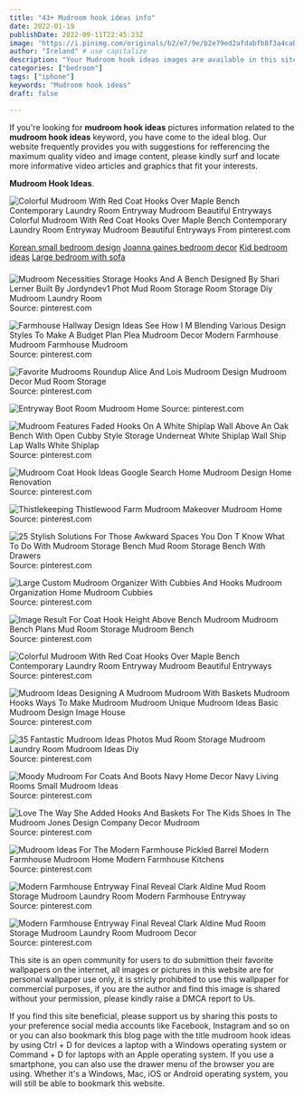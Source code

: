 ```yaml
---
title: "43+ Mudroom hook ideas info"
date: 2022-01-19
publishDate: 2022-09-11T22:45:23Z
image: "https://i.pinimg.com/originals/b2/e7/9e/b2e79ed2afdabfb8f3a4cabe90ab8482.jpg"
author: "Ireland" # use capitalize
description: "Your Mudroom hook ideas images are available in this site. Mudroom hook ideas are a topic that is being searched for and liked by netizens now. You can Find and Download the Mudroom hook ideas files here. Download all royalty-free photos and vectors."
categories: ["bedroom"]
tags: ["iphone"]
keywords: "Mudroom hook ideas"
draft: false

---
```


If you're looking for **mudroom hook ideas** pictures information related to the **mudroom hook ideas** keyword, you have come to the ideal  blog.  Our website frequently  provides you with  suggestions  for refferencing  the maximum  quality video and image  content, please kindly surf and locate more informative video articles and graphics  that fit your interests.

**Mudroom Hook Ideas**. 

![Colorful Mudroom With Red Coat Hooks Over Maple Bench Contemporary Laundry Room Entryway Mudroom Beautiful Entryways](https://i.pinimg.com/originals/96/6e/82/966e8246b2d1f2e00d3af930e27f3b56.jpg "Colorful Mudroom With Red Coat Hooks Over Maple Bench Contemporary Laundry Room Entryway Mudroom Beautiful Entryways")
Colorful Mudroom With Red Coat Hooks Over Maple Bench Contemporary Laundry Room Entryway Mudroom Beautiful Entryways From pinterest.com

[Korean small bedroom design](/korean-small-bedroom-design/)
[Joanna gaines bedroom decor](/joanna-gaines-bedroom-decor/)
[Kid bedroom ideas](/kid-bedroom-ideas/)
[Large bedroom with sofa](/large-bedroom-with-sofa/)



### 

 


![Mudroom Necessities Storage Hooks And A Bench Designed By Shari Lerner Built By Jordyndev1 Phot Mud Room Storage Room Storage Diy Mudroom Laundry Room](https://i.pinimg.com/originals/ca/d4/80/cad4807c48f813071e1b45e59f9c63c2.jpg "Mudroom Necessities Storage Hooks And A Bench Designed By Shari Lerner Built By Jordyndev1 Phot Mud Room Storage Room Storage Diy Mudroom Laundry Room")
Source: pinterest.com

 

![Farmhouse Hallway Design Ideas See How I M Blending Various Design Styles To Make A Budget Plan Plea Mudroom Decor Modern Farmhouse Mudroom Farmhouse Mudroom](https://i.pinimg.com/originals/e1/b0/d3/e1b0d30bfb9bc5f13c91c18e31f0a263.jpg "Farmhouse Hallway Design Ideas See How I M Blending Various Design Styles To Make A Budget Plan Plea Mudroom Decor Modern Farmhouse Mudroom Farmhouse Mudroom")
Source: pinterest.com

 

![Favorite Mudrooms Roundup Alice And Lois Mudroom Design Mudroom Decor Mud Room Storage](https://i.pinimg.com/originals/cc/fe/5d/ccfe5d877de7e5e248ab10759e9c789c.jpg "Favorite Mudrooms Roundup Alice And Lois Mudroom Design Mudroom Decor Mud Room Storage")
Source: pinterest.com

 

![Entryway Boot Room Mudroom Home](https://i.pinimg.com/564x/4d/26/36/4d26363584da7b02334f93311220a15c--weekend-house-benches.jpg "Entryway Boot Room Mudroom Home")
Source: pinterest.com

 

![Mudroom Features Faded Hooks On A White Shiplap Wall Above An Oak Bench With Open Cubby Style Storage Underneat White Shiplap Wall Ship Lap Walls White Shiplap](https://i.pinimg.com/564x/b2/c4/6d/b2c46deb9850fab036348ed6e1b26a7d.jpg "Mudroom Features Faded Hooks On A White Shiplap Wall Above An Oak Bench With Open Cubby Style Storage Underneat White Shiplap Wall Ship Lap Walls White Shiplap")
Source: pinterest.com

 

![Mudroom Coat Hook Ideas Google Search Home Mudroom Design Home Renovation](https://i.pinimg.com/736x/16/bf/15/16bf15b6b0366fc7c53ccb5280045c37.jpg "Mudroom Coat Hook Ideas Google Search Home Mudroom Design Home Renovation")
Source: pinterest.com

 

![Thistlekeeping Thistlewood Farm Mudroom Makeover Mudroom Home](https://i.pinimg.com/originals/fb/ba/16/fbba1698599f1eb14a178dfbb75d92ce.jpg "Thistlekeeping Thistlewood Farm Mudroom Makeover Mudroom Home")
Source: pinterest.com

 

![25 Stylish Solutions For Those Awkward Spaces You Don T Know What To Do With Mudroom Storage Bench Mud Room Storage Bench With Drawers](https://i.pinimg.com/originals/fd/86/ff/fd86ffd1319186121e13adc16bfd466f.jpg "25 Stylish Solutions For Those Awkward Spaces You Don T Know What To Do With Mudroom Storage Bench Mud Room Storage Bench With Drawers")
Source: pinterest.com

 

![Large Custom Mudroom Organizer With Cubbies And Hooks Mudroom Organization Home Mudroom Cubbies](https://i.pinimg.com/736x/e8/18/ca/e818ca1336bc7071c5811a2357d40e57--furniture-plans-furniture-projects.jpg "Large Custom Mudroom Organizer With Cubbies And Hooks Mudroom Organization Home Mudroom Cubbies")
Source: pinterest.com

 

![Image Result For Coat Hook Height Above Bench Mudroom Mudroom Bench Plans Mud Room Storage Mudroom Bench](https://i.pinimg.com/736x/d7/6b/77/d76b77979038d5fd10f6f1afd4aabed3.jpg "Image Result For Coat Hook Height Above Bench Mudroom Mudroom Bench Plans Mud Room Storage Mudroom Bench")
Source: pinterest.com

 

![Colorful Mudroom With Red Coat Hooks Over Maple Bench Contemporary Laundry Room Entryway Mudroom Beautiful Entryways](https://i.pinimg.com/originals/96/6e/82/966e8246b2d1f2e00d3af930e27f3b56.jpg "Colorful Mudroom With Red Coat Hooks Over Maple Bench Contemporary Laundry Room Entryway Mudroom Beautiful Entryways")
Source: pinterest.com

 

![Mudroom Ideas Designing A Mudroom Mudroom With Baskets Mudroom Hooks Ways To Make Mudroom Mudroom Unique Mudroom Ideas Basic Mudroom Design Image House](https://i.pinimg.com/originals/2b/0c/9a/2b0c9a97dedf3fdb03bd04032d9bcb75.jpg "Mudroom Ideas Designing A Mudroom Mudroom With Baskets Mudroom Hooks Ways To Make Mudroom Mudroom Unique Mudroom Ideas Basic Mudroom Design Image House")
Source: pinterest.com

 

![35 Fantastic Mudroom Ideas Photos Mud Room Storage Mudroom Laundry Room Mudroom Ideas Diy](https://i.pinimg.com/736x/07/9b/05/079b05a7cef72594e89fea79f83bbe68.jpg "35 Fantastic Mudroom Ideas Photos Mud Room Storage Mudroom Laundry Room Mudroom Ideas Diy")
Source: pinterest.com

 

![Moody Mudroom For Coats And Boots Navy Home Decor Navy Living Rooms Small Mudroom Ideas](https://i.pinimg.com/736x/df/23/66/df2366276943c5566ad39bafcd0c9820.jpg "Moody Mudroom For Coats And Boots Navy Home Decor Navy Living Rooms Small Mudroom Ideas")
Source: pinterest.com

 

![Love The Way She Added Hooks And Baskets For The Kids Shoes In The Mudroom Jones Design Company Decor Mudroom](https://i.pinimg.com/originals/7a/42/44/7a4244474db6ddd5b3f0bb8fa717d1ed.jpg "Love The Way She Added Hooks And Baskets For The Kids Shoes In The Mudroom Jones Design Company Decor Mudroom")
Source: pinterest.com

 

![Mudroom Ideas For The Modern Farmhouse Pickled Barrel Modern Farmhouse Mudroom Home Modern Farmhouse Kitchens](https://i.pinimg.com/564x/e8/79/67/e879670ae700793b8d95d34cd7b6c894.jpg "Mudroom Ideas For The Modern Farmhouse Pickled Barrel Modern Farmhouse Mudroom Home Modern Farmhouse Kitchens")
Source: pinterest.com

 

![Modern Farmhouse Entryway Final Reveal Clark Aldine Mud Room Storage Mudroom Laundry Room Modern Farmhouse Entryway](https://i.pinimg.com/originals/55/98/31/559831f0db3b318632246923b9cebda3.jpg "Modern Farmhouse Entryway Final Reveal Clark Aldine Mud Room Storage Mudroom Laundry Room Modern Farmhouse Entryway")
Source: pinterest.com

 

![Modern Farmhouse Entryway Final Reveal Clark Aldine Mud Room Storage Mudroom Laundry Room Mudroom Decor](https://i.pinimg.com/originals/b2/e7/9e/b2e79ed2afdabfb8f3a4cabe90ab8482.jpg "Modern Farmhouse Entryway Final Reveal Clark Aldine Mud Room Storage Mudroom Laundry Room Mudroom Decor")
Source: pinterest.com

 

This site is an open community for users to do submittion their favorite wallpapers on the internet, all images or pictures in this website are for personal wallpaper use only, it is stricly prohibited to use this wallpaper for commercial purposes, if you are the author and find this image is shared without your permission, please kindly raise a DMCA report to Us.

If you find this site beneficial, please support us by sharing this posts to your preference social media accounts like Facebook, Instagram and so on or you can also bookmark this blog page with the title mudroom hook ideas by using Ctrl + D for devices a laptop with a Windows operating system or Command + D for laptops with an Apple operating system. If you use a smartphone, you can also use the drawer menu of the browser you are using. Whether it's a Windows, Mac, iOS or Android operating system, you will still be able to bookmark this website.
